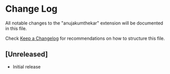 # Change Log

All notable changes to the "anujakumthekar" extension will be documented in this file.

Check [Keep a Changelog](http://keepachangelog.com/) for recommendations on how to structure this file.

## [Unreleased]

- Initial release